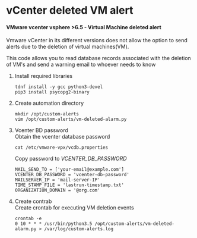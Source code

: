 # vCenter deleted VM alert
#### VMware vcenter vsphere >6.5 - Virtual Machine deleted alert

Vmware vCenter in its different versions does not allow the option to send alerts due to the deletion of virtual machines(VM).

This code allows you to read database records associated with the deletion of VM's and send a warning email to whoever needs to know

<ol> 
 <li> Install required libraries</li>


```console
tdnf install -y gcc python3-devel
pip3 install psycopg2-binary
 ```
 
 
 <li> Create automation directory </li>
 
 
```console
mkdir /opt/custom-alerts
vim /opt/custom-alerts/vm-deleted-alarm.py
```
 
 <li> Vcenter BD password </li>
Obtain the vcenter database password

```console
cat /etc/vmware-vpx/vcdb.properties 
```

Copy password to *VCENTER_DB_PASSWORD*
```console
MAIL_SEND_TO = ['your-email@example.com']
VCENTER_DB_PASSWORD = 'vcenter-db-password'
MAILSERVER_IP = 'mail-server-IP'
TIME_STAMP_FILE = 'lastrun-timestamp.txt'
ORGANIZATION_DOMAIN = '@org.com'
```

<li> Create contrab</li>
Create crontab for executing VM deletion events

```console
crontab -e
0 10 * * * /usr/bin/python3.5 /opt/custom-alerts/vm-deleted-alarm.py > /var/log/custom-alerts.log
```

</ol>
